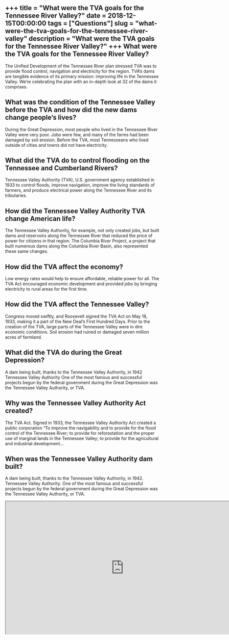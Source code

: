 +++
title = "What were the TVA goals for the Tennessee River Valley?"
date = 2018-12-15T00:00:00
tags = ["Questions"]
slug = "what-were-the-tva-goals-for-the-tennessee-river-valley"
description = "What were the TVA goals for the Tennessee River Valley?"
+++
What were the TVA goals for the Tennessee River Valley?
-------------------------------------------------------

The Unified Development of the Tennessee River plan stressed TVA was to provide flood control, navigation and electricity for the region. TVA’s dams are tangible evidence of its primary mission: improving life in the Tennessee Valley. We’re celebrating the plan with an in-depth look at 32 of the dams it comprises.

What was the condition of the Tennessee Valley before the TVA and how did the new dams change people’s lives?
-------------------------------------------------------------------------------------------------------------

During the Great Depression, most people who lived in the Tennessee River Valley were very poor. Jobs were few, and many of the farms had been damaged by soil erosion. Before the TVA, most Tennesseans who lived outside of cities and towns did not have electricity.

What did the TVA do to control flooding on the Tennessee and Cumberland Rivers?
-------------------------------------------------------------------------------

Tennessee Valley Authority (TVA), U.S. government agency established in 1933 to control floods, improve navigation, improve the living standards of farmers, and produce electrical power along the Tennessee River and its tributaries.

How did the Tennessee Valley Authority TVA change American life?
----------------------------------------------------------------

The Tennessee Valley Authority, for example, not only created jobs, but built dams and reservoirs along the Tennessee River that reduced the price of power for citizens in that region. The Columbia River Project, a project that built numerous dams along the Columbia River Basin, also represented these same changes.

How did the TVA affect the economy?
-----------------------------------

Low energy rates would help to ensure affordable, reliable power for all. The TVA Act encouraged economic development and provided jobs by bringing electricity to rural areas for the first time.

How did the TVA affect the Tennessee Valley?
--------------------------------------------

Congress moved swiftly, and Roosevelt signed the TVA Act on May 18, 1933, making it a part of the New Deal’s First Hundred Days. Prior to the creation of the TVA, large parts of the Tennessee Valley were in dire economic conditions. Soil erosion had ruined or damaged seven million acres of farmland.

What did the TVA do during the Great Depression?
------------------------------------------------

A dam being built, thanks to the Tennessee Valley Authority, in 1942 Tennessee Valley Authority One of the most famous and successful projects begun by the federal government during the Great Depression was the Tennessee Valley Authority, or TVA.

Why was the Tennessee Valley Authority Act created?
---------------------------------------------------

The TVA Act. Signed in 1933, the Tennessee Valley Authority Act created a public corporation “To improve the navigability and to provide for the flood control of the Tennessee River; to provide for reforestation and the proper use of marginal lands in the Tennessee Valley; to provide for the agricultural and industrial development…

When was the Tennessee Valley Authority dam built?
--------------------------------------------------

A dam being built, thanks to the Tennessee Valley Authority, in 1942. Tennessee Valley Authority. One of the most famous and successful projects begun by the federal government during the Great Depression was the Tennessee Valley Authority, or TVA.

<iframe allow="accelerometer; autoplay; clipboard-write; encrypted-media; gyroscope; picture-in-picture" allowfullscreen="" class="__youtube_prefs__  epyt-is-override  no-lazyload" data-no-lazy="1" data-origheight="433" data-origwidth="770" data-skipgform_ajax_framebjll="" height="433" id="_ytid_96008" loading="lazy" src="https://www.youtube.com/embed/zaI7GsxdmvM?enablejsapi=1&autoplay=0&cc_load_policy=0&cc_lang_pref=&iv_load_policy=1&loop=0&modestbranding=0&rel=1&fs=1&playsinline=0&autohide=2&theme=dark&color=red&controls=1&" title="YouTube player" width="770"></iframe>